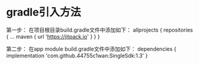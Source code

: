 # gradle引入方法
第一步：
在项目根目录build.gradle文件中添加如下：
	allprojects {
        repositories {
            ...
            maven { url 'https://jitpack.io' }
        }
    }

第二步：
在app module build.gradle文件中添加如下：
    dependencies {
        implementation 'com.github.44755c1wan:SingleSdk:1.3'
    }
